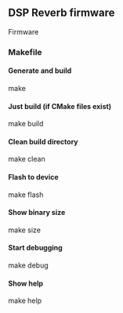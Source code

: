 ## DSP Reverb firmware

Firmware

### Makefile

#### Generate and build
make

#### Just build (if CMake files exist)
make build

#### Clean build directory
make clean

#### Flash to device
make flash

#### Show binary size
make size

#### Start debugging
make debug

#### Show help
make help
